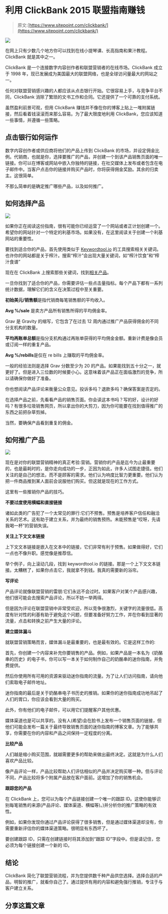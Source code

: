 # 利用 ClickBank 2015 联盟指南赚钱

> 原文:[https://www.sitepoint.com/clickbank/](https://www.sitepoint.com/clickbank/)

![](../Images/fec7f70a134e42e48215a905c703f69a.png)

在网上只有少数几个地方你可以找到在线小提琴课、长高指南和果汁教程。ClickBank 就是其中之一。

ClickBank 是一个连接数字内容创作者和联盟营销者的在线市场。ClickBank 成立于 1998 年，现已发展成为美国最大的联盟网络，也是全球访问量最大的网站之一。

任何对联盟营销感兴趣的人都应该从点击银行开始。它很容易上手，与竞争平台不同，ClickBank 消除了繁琐的文书工作和合同。它还提供了一个可靠的支付系统。

虽然盈利前景可观，但用 ClickBank 赚钱并不像在你的博客上贴上一堆附属链接，然后看着钱滚滚而来那么容易。为了最大限度地利用 ClickBank，您应该知道一些事情，并遵循一些策略。

## 点击银行如何运作

数字内容创作者或供应商将他们的产品上传到 ClickBank 的市场，并设定佣金比例。代销商，也就是你，选择要推广的产品，并创建一个到该产品销售页面的唯一链接。你可以在博客或网站中嵌入你独特的链接，在社交媒体上发布或者包含在电子邮件中。当客户点击你的链接并购买产品时，你将获得佣金奖励。其余的归卖主。这很简单。

不那么简单的是确定推广哪些产品，以及如何推广。

## 如何选择产品

![](../Images/b9d96c8f0b451cd13996ca2c805626bf.png)

如果你正在阅读这份指南，很有可能你已经运营了一个网站或者正计划创建一个。希望你的网站针对一个特定的利基市场。如果没有，在这里阅读关于创建一个利基网站的重要性。

要找到适合你的产品，首先使用类似于 [Keywordtool.io](http://keywordtool.io/) 的工具搜索相关关键词。也许你的网站都是关于榨汁。搜索“榨汁”会出现大量关键词，如“榨汁饮食”和“榨汁食谱”

现在在 ClickBank 上搜索那些关键词，找到[相关产品](https://accounts.clickbank.com/mkplSearchResult.htm?dores=true&includeKeywords=juicing+recipes)。

一旦你找到了适合你的产品，你需要评估一些点击量指标。每个产品下都有一系列统计数据，理解它们的含义在决策过程中至关重要。

**初始美元/销售额**是指代销商每笔销售额的平均收入。

**Avg %/sale** 是卖方产品所有销售所得的平均佣金率。

Grav 是 Gravity 的缩写，它包含了在过去 12 周内通过推广产品获得佣金的不同分支机构的数量。

**平均再账单总额**是指分支机构通过再账单获得的平均佣金金额。重新计费是像会员或订阅一样的重复产品。

**Avg %/rebills**是仅在 re bills 上赚取的平均佣金率。​

一般的经验法则是选择 Grav 分数至少为 20 的产品。如果能找到五十分之一，就更好了。但是进入三位数的时候要小心。这意味着该产品正在面临激烈的竞争，所以请确保你做好了准备。

你也想阅读产品评论来衡量公众意见。投诉多吗？退款多吗？确保答案是否定的。

在选择产品之前，先看看产品的销售页面。你会读这本书吗？写的好，设计的好吗？有很多垃圾销售网页，所以拿出你的大剪刀，因为你可能要在找到值得推广的东西之前把杂草剪掉。

当然，要确保产品看到重复的佣金。

## 如何推广产品

![](../Images/8ac651dca6994b4ce3f35c52045b7fb2.png)

现在是对你的联盟营销精神的真正考验:营销。营销你的产品是迄今为止最重要的，也是最耗时的，是你走向成功的一步，正因为如此，许多人试图走捷径。他们关注的是自己的想法，而不是顾客的需求。他们认为响度比智力更重要。他们认为把一件商品推到某人面前会说服他们购买。但这就是现在的工作方式。

这里有一些推销你产品的技巧。

**不要过度使用横幅和直接链接**

诸如此类的广告犯了一个太常见的罪行:它们不预售。预售是培养客户信任和融洽关系的艺术。这有助于建立关系，并为最终的销售预热。未能预售是“哎呀，先请我喝一杯”的营销失误。

**关注上下文文本链接**

上下文文本链接是嵌入在文本中的链接，它们非常有利于预售。如果做得好，它们一点也不像升职。感觉像是推荐信。

举个例子，向上滚动几段，找到 keywordtool.io 的链接。那是一个上下文文本链接。太糟糕了，如果你点击它，我就拿不到钱。我真的需要新的浴帘。

**写评论**

产品评论就像联盟营销的雷朋:它们永远不会过时。如果客户对某个产品感兴趣，他们很可能会去搜索产品评论，所以不妨一举两得。

但是因为评论在联盟营销中非常受欢迎，所以竞争很激烈，关键字的流量很低。高度有针对性的利基有助于避免这个问题，但要准备好努力工作，并在你看到显著的流量，点击和转换之前产生大量的评论。

**建立媒体漏斗**

就联盟营销策略而言，媒体漏斗是最重要的，也是最有效的。它是这样工作的:

首先，你创建一个内容来补充你要销售的产品。例如，如果产品是一本名为《奶酪串的历史》的电子书，你可以写一本关于如何制作自己的奶酪串的迷你指南，并免费提供。

然后你使用所有可用的资源来驱动迷你指南的流量。为了让人们访问指南，请向他们索取电子邮件地址。

迷你指南的最后是关于奶酪串电子书历史的推销。如果你的迷你指南成功地吊起了人们的胃口，你应该会看到大量的购买。

此外，你有他们的电子邮件，可以用它们提醒客户其他优惠。

媒体渠道也是可以共享的。没有人(希望)会在脸书上发布一个销售页面的链接，但他们可能会发布一篇关于最终导致销售页面的迷你指南的博客文章。为了能够共享，你需要在你的内容和产品之间保持一定程度的分离。

**比较产品**

人们越是缩小购买范围，就越需要更多的帮助来做出最终决定。这就是为什么人们喜欢产品比较。

像产品评论一样，产品比较帮助人们评估相似的产品并决定购买哪一种。但与评论不同，产品比较将多个附属产品放在客户面前。这增加了你的销售机会。

**跟踪您的产品**

在 ClickBank 上，您可以为每个产品链接创建一个唯一的跟踪 ID。这使你能够识别每笔销售的来源(产品评论、媒体渠道、横幅等)。)并分析你的推广策略的有效性。

例如，如果你发现你通过产品评论获得了很多销售，但是通过媒体渠道却没有，你需要重新评估你的媒体渠道策略。很明显有东西坏了。

要创建跟踪 ID，只需在创建链接时将其添加到“跟踪 ID”字段中。但是请记住，您必须为每个链接创建一个新的 ID。

## 结论

ClickBank 简化了联盟营销流程，并为您提供数千种产品供您选择。选择合适的产品，明智的推广，就看你自己了。通过提供有用的内容和避免强行推销，专注于与客户建立关系。

## 分享这篇文章